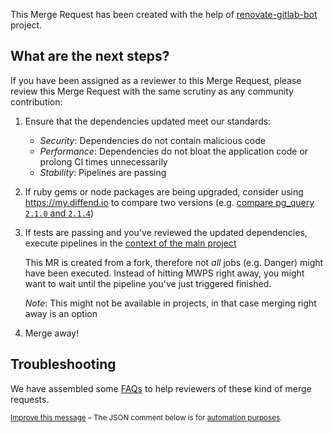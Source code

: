 This Merge Request has been created with the help of [renovate-gitlab-bot] project.

## What are the next steps?

If you have been assigned as a reviewer to this Merge Request,
please review this Merge Request with the same scrutiny as any community contribution:

1.  Ensure that the dependencies updated meet our standards:

    - _Security_: Dependencies do not contain malicious code
    - _Performance_: Dependencies do not bloat the application code or prolong CI times unnecessarily
    - _Stability_: Pipelines are passing

2.  If ruby gems or node packages are being upgraded, consider using https://my.diffend.io to compare two versions (e.g. [compare pg_query `2.1.0` and `2.1.4`](https://my.diffend.io/gems/pg_query/2.1.0/2.1.4))

3.  If tests are passing and you've reviewed the updated dependencies, execute pipelines in the [context of the main project][main_context]

    This MR is created from a fork, therefore not _all_ jobs (e.g. Danger) might have been executed.
    Instead of hitting MWPS right away, you might want to wait until the pipeline you've just triggered finished.

    _Note_: This might not be available in projects, in that case merging right away is an option

4.  Merge away!

## Troubleshooting

We have assembled some [FAQs] to help reviewers of these kind of merge requests.

<small>

[Improve this message][message_source] – The JSON comment below is for [automation purposes][process].

</small>

[renovate-gitlab-bot]: https://gitlab.com/gitlab-org/frontend/renovate-gitlab-bot
[main_context]: https://docs.gitlab.com/ee/ci/merge_request_pipelines/#run-pipelines-in-the-parent-project-for-merge-requests-from-a-forked-project
[message_source]: https://gitlab.com/gitlab-org/frontend/renovate-gitlab-bot/-/blob/main/renovate/comment_template.md
[process]: https://gitlab.com/gitlab-org/frontend/renovate-gitlab-bot/-/blob/main/docs/process.md

[FAQs]: https://gitlab.com/gitlab-org/frontend/renovate-gitlab-bot/-/blob/main/docs/faq.md
